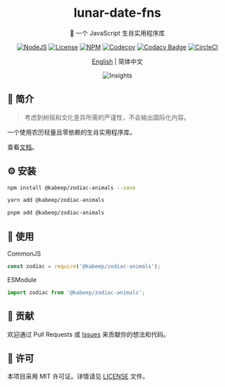 <div align="center">

<h1>lunar-date-fns</h1>

🐼 一个 JavaScript 生肖实用程序库

[![NodeJS][node-image]][node-url]
[![License][license-image]][license-url]
[![NPM][npm-image]][npm-url]
[![Codecov][codecov-image]][codecov-url]
[![Codacy Badge][codacy-image]][codacy-url]
[![CircleCI][circleci-image]][circleci-url]

[English][en-us-url] | 简体中文

![Insights][insights-url]

</div>

## 📖 简介

> 考虑到树摇和文化差异所需的严谨性，不会输出国际化内容。

一个使用农历轻量且零依赖的生肖实用程序库。

查看[文档][docs-url]。

## ⚙️ 安装

```bash
npm install @kabeep/zodiac-animals --save
```

```bash
yarn add @kabeep/zodiac-animals
```

```bash
pnpm add @kabeep/zodiac-animals
```

## 🚀 使用

CommonJS

```javascript
const zodiac = require('@kabeep/zodiac-animals');
```

ESModule

```javascript
import zodiac from '@kabeep/zodiac-animals';
```

## 🤝 贡献

欢迎通过 Pull Requests 或 [Issues](https://github.com/kabeep/lunar-date-fns/issues) 来贡献你的想法和代码。

## 📄 许可

本项目采用 MIT 许可证。详情请见 [LICENSE](LICENSE) 文件。

[node-image]: https://img.shields.io/node/v/%40kabeep%2Fzodiac-animals?color=lightseagreen
[node-url]: https://nodejs.org/docs/latest/api/
[npm-image]: https://img.shields.io/npm/d18m/%40kabeep%2Fzodiac-animals?color=cornflowerblue
[npm-url]: https://www.npmjs.com/package/@kabeep/zodiac-animals
[codecov-image]: https://codecov.io/gh/kabeep/zodiac-animals/graph/badge.svg?token=SN18SFJw3N
[codecov-url]: https://codecov.io/gh/kabeep/zodiac-animals
[codacy-image]: https://app.codacy.com/project/badge/Grade/2004f81266e04420ba10c8bc0f966e18
[codacy-url]: https://app.codacy.com/gh/kabeep/zodiac-animals/dashboard?utm_source=gh&utm_medium=referral&utm_content=&utm_campaign=Badge_grade
[circleci-image]: https://dl.circleci.com/status-badge/img/gh/kabeep/zodiac-animals/tree/master.svg?style=shield
[circleci-url]: https://dl.circleci.com/status-badge/redirect/gh/kabeep/zodiac-animals/tree/master
[insights-url]: https://repobeats.axiom.co/api/embed/587b7e5e404afd72869d684be271f8ca28f350ef.svg "Repobeats analytics image"
[docs-url]: https://kabeep.github.io/zodiac-animals
[issues-url]: https://github.com/kabeep/zodiac-animals/issues
[license-image]: https://img.shields.io/github/license/kabeep/zodiac-animals?color=slateblue
[license-url]: LICENSE
[en-us-url]: README.md
[zh-cn-url]: README.zh-CN.md
